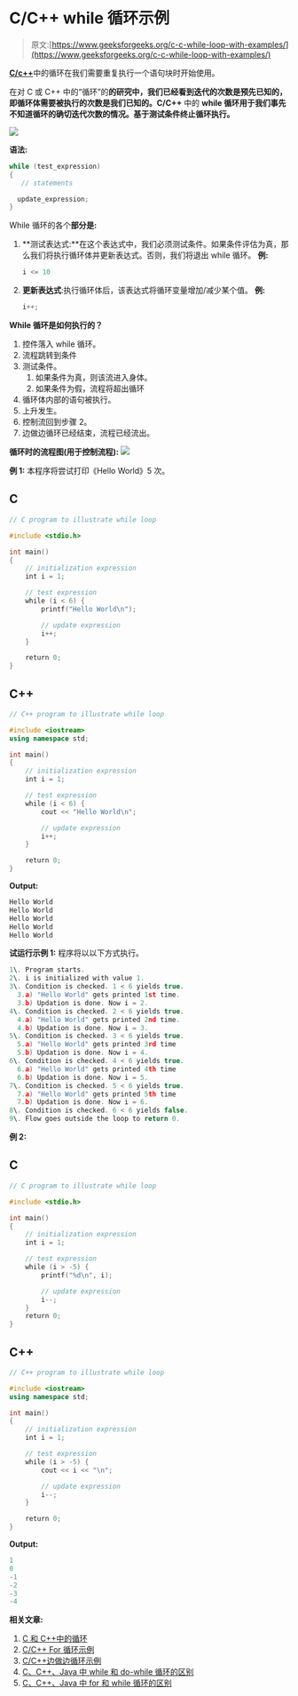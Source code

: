 # C/C++ while 循环示例

> 原文:[https://www.geeksforgeeks.org/c-c-while-loop-with-examples/](https://www.geeksforgeeks.org/c-c-while-loop-with-examples/)

[**C/c++**](https://www.geeksforgeeks.org/loops-in-c-and-cpp/)中的循环在我们需要重复执行一个语句块时开始使用。

在对 C 或 C++ 中的“循环”的**的研究中，我们已经看到迭代的次数是预先已知的，即循环体需要被执行的次数是我们已知的。C/C++** 中的 **while 循环用于我们事先不知道循环的确切迭代次数的情况。基于测试条件终止循环执行。**

[![](img/034b967f20570490044ce37cb6fea8dd.png)](https://media.geeksforgeeks.org/wp-content/uploads/20191118170432/While-Loop-GeeksforGeeks1.jpg)

**语法:**

```cpp
while (test_expression)
{
   // statements

  update_expression;
}
```

While 循环的各个**部分是:**

1.  **测试表达式:**在这个表达式中，我们必须测试条件。如果条件评估为真，那么我们将执行循环体并更新表达式。否则，我们将退出 while 循环。
    **例:**

    ```cpp
    i <= 10
    ```

2.  **更新表达式**:执行循环体后，该表达式将循环变量增加/减少某个值。
    **例:**

    ```cpp
    i++;
    ```

**While 循环是如何执行的？**

1.  控件落入 while 循环。
2.  流程跳转到条件
3.  测试条件。
    1.  如果条件为真，则该流进入身体。
    2.  如果条件为假，流程将超出循环
4.  循环体内部的语句被执行。
5.  上升发生。
6.  控制流回到步骤 2。
7.  边做边循环已经结束，流程已经流出。

**循环时的流程图(用于控制流程):**
[![](img/ad2569dcb678fdf91a73e8ed38c84de1.png)](https://media.geeksforgeeks.org/wp-content/uploads/20191108114819/C-while-loop.jpg)

**例 1:** 本程序将尝试打印《Hello World》5 次。

## C

```cpp
// C program to illustrate while loop

#include <stdio.h>

int main()
{
    // initialization expression
    int i = 1;

    // test expression
    while (i < 6) {
        printf("Hello World\n");

        // update expression
        i++;
    }

    return 0;
}
```

## C++

```cpp
// C++ program to illustrate while loop

#include <iostream>
using namespace std;

int main()
{
    // initialization expression
    int i = 1;

    // test expression
    while (i < 6) {
        cout << "Hello World\n";

        // update expression
        i++;
    }

    return 0;
}
```

**Output:**

```cpp
Hello World
Hello World
Hello World
Hello World
Hello World

```

**试运行示例 1:** 程序将以以下方式执行。

```cpp
1\. Program starts.
2\. i is initialized with value 1.
3\. Condition is checked. 1 < 6 yields true.
  3.a) "Hello World" gets printed 1st time.
  3.b) Updation is done. Now i = 2.
4\. Condition is checked. 2 < 6 yields true.
  4.a) "Hello World" gets printed 2nd time.
  4.b) Updation is done. Now i = 3.
5\. Condition is checked. 3 < 6 yields true.
  5.a) "Hello World" gets printed 3rd time
  5.b) Updation is done. Now i = 4.
6\. Condition is checked. 4 < 6 yields true.
  6.a) "Hello World" gets printed 4th time
  6.b) Updation is done. Now i = 5.
7\. Condition is checked. 5 < 6 yields true.
  7.a) "Hello World" gets printed 5th time
  7.b) Updation is done. Now i = 6.
8\. Condition is checked. 6 < 6 yields false.
9\. Flow goes outside the loop to return 0.

```

**例 2:**

## C

```cpp
// C program to illustrate while loop

#include <stdio.h>

int main()
{
    // initialization expression
    int i = 1;

    // test expression
    while (i > -5) {
        printf("%d\n", i);

        // update expression
        i--;
    }
    return 0;
}
```

## C++

```cpp
// C++ program to illustrate while loop

#include <iostream>
using namespace std;

int main()
{
    // initialization expression
    int i = 1;

    // test expression
    while (i > -5) {
        cout << i << "\n";

        // update expression
        i--;
    }

    return 0;
}
```

**Output:**

```cpp
1
0
-1
-2
-3
-4

```

**相关文章:**

1.  [C 和 C++中的循环](https://www.geeksforgeeks.org/loops-in-c-and-cpp/)
2.  [C/C++ For 循环示例](https://www.geeksforgeeks.org/c-c-for-loop-with-examples/)
3.  [C/C++边做边循环示例](https://www.geeksforgeeks.org/c-c-do-while-loop-with-examples/)
4.  [C、C++、Java 中 while 和 do-while 循环的区别](https://www.geeksforgeeks.org/difference-between-while-and-do-while-loop-in-c-c-java/)
5.  [C、C++、Java 中 for 和 while 循环的区别](https://www.geeksforgeeks.org/difference-between-for-and-while-loop-in-c-c-java/)